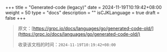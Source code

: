 +++
title = "Generated-code (legacy)"
date = 2024-11-19T10:19:42+08:00
weight = 50
type = "docs"
description = ""
isCJKLanguage = true
draft = false
+++

> 原文：[https://grpc.io/docs/languages/go/generated-code-old/](https://grpc.io/docs/languages/go/generated-code-old/)
>
> 收录该文档的时间：`2024-11-19T10:19:42+08:00`
